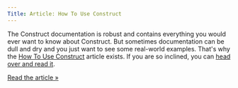 ```yaml
---
Title: Article: How To Use Construct
---
```


The Construct documentation is robust and contains everything you would ever want to know about Construct. But sometimes documentation can be dull and dry and you just want to see some real-world examples. That's why the [How To Use Construct] article exists. If you are so inclined, you can [head over and read it][How To Use Construct].

[How To Use Construct]: /news/how-to-use-construct

<a href="/news/how-to-use-construct" class="button button--rounded button--rounded--hollow">
	Read the article »
</a>
